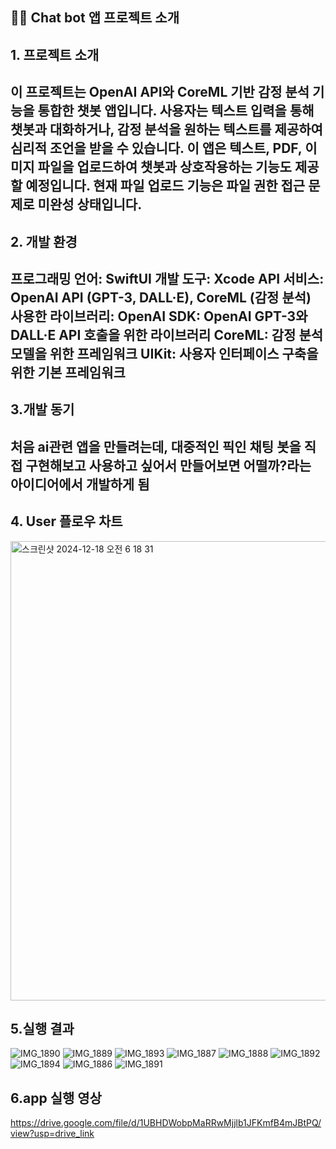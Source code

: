 ## 👨‍🏫 Chat bot 앱 프로젝트 소개

## 1. 프로젝트 소개
이 프로젝트는 OpenAI API와 CoreML 기반 감정 분석 기능을 통합한 챗봇 앱입니다. 사용자는 텍스트 입력을 통해 챗봇과 대화하거나, 감정 분석을 원하는 텍스트를 제공하여 심리적 조언을 받을 수 있습니다. 이 앱은 텍스트, PDF, 이미지 파일을 업로드하여 챗봇과 상호작용하는 기능도 제공할 예정입니다. 현재 파일 업로드 기능은 파일 권한 접근 문제로 미완성 상태입니다.
---

## 2. 개발 환경
프로그래밍 언어: SwiftUI
개발 도구: Xcode 
API 서비스: OpenAI API (GPT-3, DALL·E), CoreML (감정 분석)
사용한 라이브러리:
OpenAI SDK: OpenAI GPT-3와 DALL·E API 호출을 위한 라이브러리
CoreML: 감정 분석 모델을 위한 프레임워크
UIKit: 사용자 인터페이스 구축을 위한 기본 프레임워크
---

## 3.개발 동기

처음 ai관련 앱을 만들려는데, 대중적인 픽인 채팅 봇을 직접 구현해보고 사용하고 싶어서 만들어보면 어떨까?라는 아이디어에서 개발하게 됨
---
## 4. User 플로우 차트

<img width="735" alt="스크린샷 2024-12-18 오전 6 18 31" src="https://github.com/user-attachments/assets/6282e2eb-396a-417f-8ac4-a88894f0b54f" />

## 5.실행 결과
![IMG_1890](https://github.com/user-attachments/assets/204d0bde-658a-466d-9214-3edd397b6611)
![IMG_1889](https://github.com/user-attachments/assets/902996f5-22e7-4b7f-b89d-cbdb68fb7cdb)
![IMG_1893](https://github.com/user-attachments/assets/9cfbe0e1-2fb2-43f4-b695-0f46188ade2c)
![IMG_1887](https://github.com/user-attachments/assets/c0424457-4bf1-458c-86dd-a6c8e76dd623)
![IMG_1888](https://github.com/user-attachments/assets/85f93715-c01e-414e-82ca-feac9b462e69)
![IMG_1892](https://github.com/user-attachments/assets/d1d79786-2e9d-49d7-b762-5d01bd9301ca)
![IMG_1894](https://github.com/user-attachments/assets/5721e889-548c-4a71-a82f-289fe87784e5)
![IMG_1886](https://github.com/user-attachments/assets/391d9edd-f0fd-49da-9f27-f24e664606c5)
![IMG_1891](https://github.com/user-attachments/assets/86b2e49a-a32f-4f70-b89f-da2892839dfa)

## 6.app 실행 영상
https://drive.google.com/file/d/1UBHDWobpMaRRwMjjlb1JFKmfB4mJBtPQ/view?usp=drive_link
